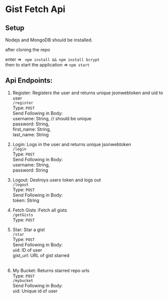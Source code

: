 # Gist Fetch Api

## Setup

  Nodejs and MongoDB should be installed.
  
  after cloning the repo
  
  enter => ` npm install && npm install bcrypt`<br>
  then to start the application => ` npm start `
  

## Api Endpoints: 

1) Register: Registers the user and returns unique jsonwebtoken and uid to user <br>
  `/register`<br> Type: `POST` <br> Send Following in Body: <br>
       username: String, // should be unique<br>
       password: String,<br>
       first_name: String,<br>
       last_name: String<br>

2) Login: Logs in the user and returns unique jsonwebtoken <br> `/login` <br> Type: `POST` <br> Send Following in Body: <br>
    username: String,<br>
    password: String

3) Logout: Destroys users token and logs out <br> `/logout`<br>Type: `POST` <br> Send Following in Body: <br>
     token: String

4) Fetch Gists :Fetch all gists <br> `/getGists`<br>
    Type: `POST` <br> 
5) Star: Star a gist <br> `/star`  <br> Type: `POST` <br>
    Send Following in Body: <br>
    uid: ID of user <br>
    gist_url: URL of gist starred <br>
    <br>
6) My Bucket: Returns starred repo urls <br> Type: `POST` <br> `/mybucket` <br>
    Send Following in Body: <br>
    uid: Unique id of user
